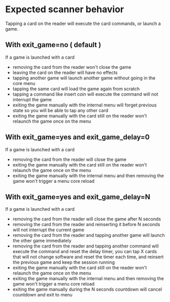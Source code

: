 # Expected scanner behavior

Tapping a card on the reader will execute the card commands, or launch a game.

## With exit_game=no ( default )

If a game is launched with a card

- removing the card from the reader won't close the game
- leaving the card on the reader will have no effects
- tapping another game will launch another game without going in the core menu
- tapping the same card will load the game again from scratch
- tapping a command like insert coin will execute the command will not interrupt the game
- exiting the game manually with the internal menu will forget previous state so you will be able to tap any other card
- exiting the game manually with the card still on the reader won't relaunch the game once on the menu


## With exit_game=yes and exit_game_delay=0

If a game is launched with a card

- removing the card from the reader will close the game
- exiting the game manually with the card still on the reader won't relaunch the game once on the menu
- exiting the game manually with the internal menu and then removing the game won't trigger a menu core reload

## With exit_game=yes and exit_game_delay=N

If a game is launched with a card

- removing the card from the reader will close the game after N seconds
- removing the card from the reader and reinserting it before N seconds will not interrupt the current game
- removing the card from the reader and tapping another game will launch the other game immediately
- removing the card from the reader and tapping another command will execute the command and reset the delay timer, you can tap X cards that will not change software and reset the timer each time, and reinsert the previous game and keep the session running
- exiting the game manually with the card still on the reader won't relaunch the game once on the menu
- exiting the game manually with the internal menu and then removing the game won't trigger a menu core reload
- exiting the game manually during the N seconds countdown will cancel countdown and exit to menu

